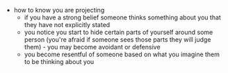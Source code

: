   * how to know you are projecting
    * if you have a strong belief someone thinks something about you that they have not explicitly stated
    * you notice you start to hide certain parts of yourself around some person (you're afraid if someone sees those parts they will judge them) - you may become avoidant or defensive
    * you become resentful of someone based on what you imagine them to be thinking about you